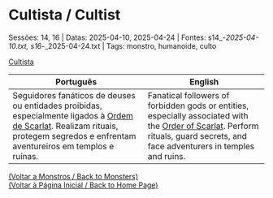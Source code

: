 
# Cultista / Cultist

Sessões: 14, 16 | Datas: 2025-04-10, 2025-04-24 | Fontes: s14_-_2025-04-10.txt, s16_-_2025-04-24.txt | Tags: monstro, humanoide, culto

[Cultista](cultista.png)

| Português | English |
|-----------|---------|
| Seguidores fanáticos de deuses ou entidades proibidas, especialmente ligados à [Ordem de Scarlat](ordem_de_scarlat.md). Realizam rituais, protegem segredos e enfrentam aventureiros em templos e ruínas. | Fanatical followers of forbidden gods or entities, especially associated with the [Order of Scarlat](ordem_de_scarlat.md). Perform rituals, guard secrets, and face adventurers in temples and ruins. |

[(Voltar a Monstros / Back to Monsters)](monstros.md)  
[(Voltar à Página Inicial / Back to Home Page)](home.md)

